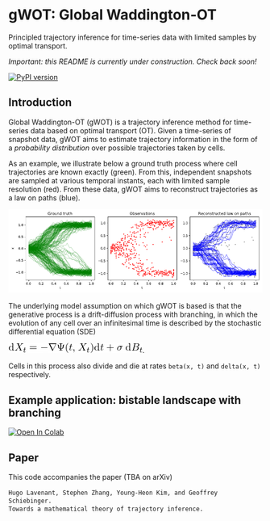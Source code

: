 # gWOT: Global Waddington-OT

Principled trajectory inference for time-series data with limited samples by optimal transport.

*Important: this README is currently under construction. Check back soon!*

[![PyPI version](https://badge.fury.io/py/gwot.svg)](https://badge.fury.io/py/gwot)

## Introduction

Global Waddington-OT (gWOT) is a trajectory inference method for time-series data based on optimal transport (OT).
Given a time-series of snapshot data, gWOT aims to estimate trajectory information in the form of a _probability distribution_ over possible trajectories taken by cells.

As an example, we illustrate below a ground truth process where cell trajectories are known exactly (green). From this, independent snapshots are sampled at various temporal instants, each with limited sample resolution (red). From these data, gWOT aims to reconstruct trajectories as a law on paths (blue).

![Example sample path reconstruction](aux_files/illustration.png)

The underlying model assumption on which gWOT is based is that the generative process is a drift-diffusion process with branching, in which the evolution of any cell over an infinitesimal time is described by the stochastic differential equation (SDE) 

![Diffusion-drift SDE](aux_files/sde.png).

Cells in this process also divide and die at rates `beta(x, t)` and `delta(x, t)` respectively.


## Example application: bistable landscape with branching
[![Open In Colab](https://colab.research.google.com/assets/colab-badge.svg)](https://colab.research.google.com/github/zsteve/gWOT/blob/main/examples/gWOT_example.ipynb)

## Paper

This code accompanies the paper (TBA on arXiv)
```
Hugo Lavenant, Stephen Zhang, Young-Heon Kim, and Geoffrey Schiebinger.
Towards a mathematical theory of trajectory inference.
```
